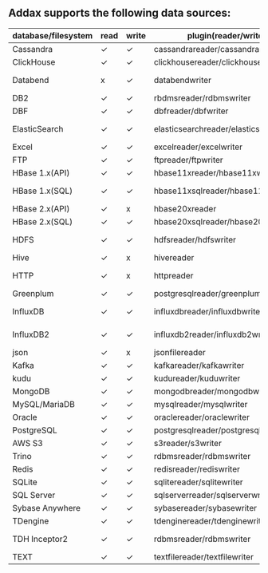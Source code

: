 ## Addax supports the following data sources:

| database/filesystem | read | write | plugin(reader/writer)                 | memo                            |
| ------------------- | ---- | ----- | --------------------------------------| ------------------------------- |
| Cassandra           | ✓   | ✓    | cassandrareader/cassandrawriter         |                                 |
| ClickHouse          | ✓   | ✓    | clickhousereader/clickhousewriter       |                                 |
| Databend            | x   | ✓    | databendwriter                          | support [Databend][8]           |
| DB2                 | ✓   | ✓    | rbdmsreader/rdbmswriter                 | not fully tested                |
| DBF                 | ✓   | ✓    | dbfreader/dbfwriter                     |                                 |
| ElasticSearch       | ✓   | ✓    | elasticsearchreader/elasticsearchwriter | originally from [@Kestrong][1]  |
| Excel               | ✓   | ✓    | excelreader/excelwriter                 |                                 |
| FTP                 | ✓   | ✓    | ftpreader/ftpwriter                     |                                 |
| HBase 1.x(API)      | ✓   | ✓    | hbase11xreader/hbase11xwriter           | use HBASE API                   |
| HBase 1.x(SQL)      | ✓   | ✓    | hbase11xsqlreader/hbase11xsqlwriter     | use Phoenix[Phoenix][2]         |
| HBase 2.x(API)      | ✓   | x    | hbase20xreader                          | use HBase API                   |
| HBase 2.x(SQL)      | ✓   | ✓    | hbase20xsqlreader/hbase20xsqlwriter     | via [Phoenix][2]                |
| HDFS                | ✓   | ✓    | hdfsreader/hdfswriter                   | support HDFS 2.0 or later       |
| Hive                | ✓   | x    | hivereader                              |                                 |
| HTTP                | ✓   | x    | httpreader                              | support RestFul API             |
| Greenplum           | ✓   | ✓    | postgresqlreader/greenplumwriter        |                                 |
| InfluxDB            | ✓   | ✓    | influxdbreader/influxdbwriter           | ONLY support InfluxDB 1.x       |
| InfluxDB2           | ✓   | ✓    | influxdb2reader/influxdb2writer         | ONLY InfluxDB 2.0 or later      |
| json                | ✓   | x    | jsonfilereader                          |                                 |
| Kafka               | ✓   | ✓    | kafkareader/kafkawriter                 |                                 |
| kudu                | ✓   | ✓    | kudureader/kuduwriter                   |                                 |
| MongoDB             | ✓   | ✓    | mongodbreader/mongodbwriter             |                                 |
| MySQL/MariaDB       | ✓   | ✓    | mysqlreader/mysqlwriter                 |                                 |
| Oracle              | ✓   | ✓    | oraclereader/oraclewriter               |                                 |
| PostgreSQL          | ✓   | ✓    | postgresqlreader/postgresqlwriter       |                                 |
| AWS S3              | ✓   | ✓    | s3reader/s3writer                       | [AWS S3][6], [MinIO][7]         |
| Trino               | ✓   | ✓    | rdbmsreader/rdbmswriter                 | [trino][3]                      |
| Redis               | ✓   | ✓    | redisreader/rediswriter                 |                                 |
| SQLite              | ✓   | ✓    | sqlitereader/sqlitewriter               |                                 |
| SQL Server          | ✓   | ✓    | sqlserverreader/sqlserverwriter         |                                 |
| Sybase Anywhere     | ✓   | ✓    | sybasereader/sybasewriter               |                                 |
| TDengine            | ✓   | ✓    | tdenginereader/tdenginewriter           | [TDengine][4]                   |
| TDH Inceptor2       | ✓   | ✓    | rdbmsreader/rdbmswriter                 | [Transwarp TDH][5] 5.1 or later |
| TEXT                | ✓   | ✓    | textfilereader/textfilewriter           |                                 |

[1]: https://github.com/Kestrong/datax-elasticsearch
[2]: https://phoenix.apache.org
[3]: https://trino.io
[4]: https://www.taosdata.com/cn/
[5]: http://transwarp.cn/
[6]: https://aws.amazon.com/s3
[7]: https://min.io/
[8]: https://databend.rs
